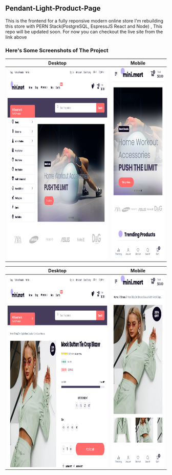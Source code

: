 ## **Pendant-Light-Product-Page**
 

This is the frontend for a fully reponsive modern online store
I'm rebuilding this store with PERN Stack(PostgreSQL, EspressJS React and Node) , This repo will be updated soon. For now you can checkout the live site from the link above


### **Here's Some Screenshots of The Project**

Desktop             |  Mobile
:-------------------------:|:-------------------------:
<img src="/screenshots/Screen Shot 2022-07-22 at 12.25.32.png" width="600" height="600"/>  |  <img src="/screenshots/Screen Shot 2022-07-22 at 12.25.08.png" width="300" height="600"/>

Desktop             |  Mobile
:-------------------------:|:-------------------------:
<img src="/screenshots/Screen Shot 2022-07-22 at 12.27.28.png" width="600" height="600"/>  |  <img src="/screenshots/Screen Shot 2022-07-22 at 12.27.46.png" width="300" height="600"/>